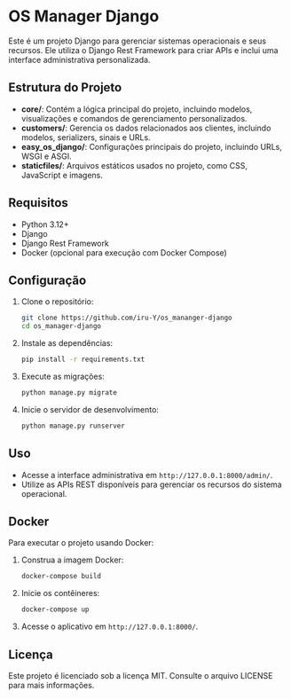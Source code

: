 # OS Manager Django

Este é um projeto Django para gerenciar sistemas operacionais e seus recursos. Ele utiliza o Django Rest Framework para criar APIs e inclui uma interface administrativa personalizada.

## Estrutura do Projeto

- **core/**: Contém a lógica principal do projeto, incluindo modelos, visualizações e comandos de gerenciamento personalizados.
- **customers/**: Gerencia os dados relacionados aos clientes, incluindo modelos, serializers, sinais e URLs.
- **easy_os_django/**: Configurações principais do projeto, incluindo URLs, WSGI e ASGI.
- **staticfiles/**: Arquivos estáticos usados no projeto, como CSS, JavaScript e imagens.

## Requisitos

- Python 3.12+
- Django
- Django Rest Framework
- Docker (opcional para execução com Docker Compose)

## Configuração

1. Clone o repositório:
   ```bash
   git clone https://github.com/iru-Y/os_mananger-django
   cd os_manager-django
   ```

2. Instale as dependências:
   ```bash
   pip install -r requirements.txt
   ```

3. Execute as migrações:
   ```bash
   python manage.py migrate
   ```

4. Inicie o servidor de desenvolvimento:
   ```bash
   python manage.py runserver
   ```

## Uso

- Acesse a interface administrativa em `http://127.0.0.1:8000/admin/`.
- Utilize as APIs REST disponíveis para gerenciar os recursos do sistema operacional.

## Docker

Para executar o projeto usando Docker:

1. Construa a imagem Docker:
   ```bash
   docker-compose build
   ```

2. Inicie os contêineres:
   ```bash
   docker-compose up
   ```

3. Acesse o aplicativo em `http://127.0.0.1:8000/`.

## Licença

Este projeto é licenciado sob a licença MIT. Consulte o arquivo LICENSE para mais informações.

